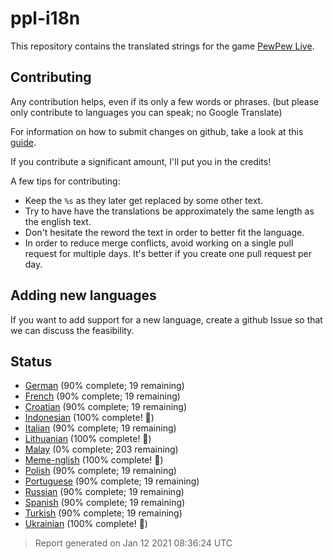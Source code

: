 [//]: # "This file is automatically generated by generate_readme.py"
# ppl-i18n
This repository contains the translated strings for the game [PewPew Live](https://pewpew.live).
## Contributing
Any contribution helps, even if its only a few words or phrases.
(but please only contribute to languages you can speak; no Google Translate)

For information on how to submit changes on github, take a look at this [guide](https://docs.github.com/en/free-pro-team@latest/github/managing-files-in-a-repository/editing-files-in-another-users-repository).

If you contribute a significant amount, I'll put you in the credits!

A few tips for contributing:
* Keep the `%s` as they later get replaced by some other text.
* Try to have have the translations be approximately the same length as the english text.
* Don't hesitate the reword the text in order to better fit the language.
* In order to reduce merge conflicts, avoid working on a single pull request for multiple days. It's better if you create one pull request per day.
## Adding new languages
If you want to add support for a new language, create a github Issue so that we can discuss
the feasibility.
## Status
* [German](/translations/deu.po) (90% complete; 19 remaining)
* [French](/translations/fra.po) (90% complete; 19 remaining)
* [Croatian](/translations/hrv.po) (90% complete; 19 remaining)
* [Indonesian](/translations/ind.po) (100% complete! 🎉)
* [Italian](/translations/ita.po) (90% complete; 19 remaining)
* [Lithuanian](/translations/lit.po) (100% complete! 🎉)
* [Malay](/translations/msa.po) (0% complete; 203 remaining)
* [Meme-nglish](/translations/meme.po) (100% complete! 🎉)
* [Polish](/translations/pol.po) (90% complete; 19 remaining)
* [Portuguese](/translations/por.po) (90% complete; 19 remaining)
* [Russian](/translations/rus.po) (90% complete; 19 remaining)
* [Spanish](/translations/spa.po) (90% complete; 19 remaining)
* [Turkish](/translations/tur.po) (90% complete; 19 remaining)
* [Ukrainian](/translations/ukr.po) (100% complete! 🎉)
> Report generated on Jan 12 2021 08:36:24 UTC